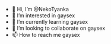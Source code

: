 - 👋 Hi, I’m @NekoTyanka
- 👀 I’m interested in gaysex
- 🌱 I’m currently learning gaysex
- 💞️ I’m looking to collaborate on gaysex
- 📫 How to reach me gaysex

<!---
NekoTyanka/NekoTyanka is a ✨ special ✨ repository because its `README.md` (this file) appears on your GitHub profile.
You can click the Preview link to take a look at your changes.
--->
